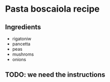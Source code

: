 # Pasta boscaiola recipe


## Ingredients

- rigatoniw
- pancetta
- peas
- mushroms
- onions


## TODO: we need the instructions
